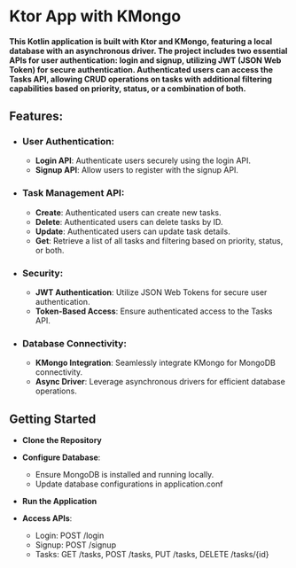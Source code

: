 # Ktor App with KMongo

#### This Kotlin application is built with Ktor and KMongo, featuring a local database with an asynchronous driver. The project includes two essential APIs for user authentication: login and signup, utilizing JWT (JSON Web Token) for secure authentication. Authenticated users can access the Tasks API, allowing CRUD operations on tasks with additional filtering capabilities based on priority, status, or a combination of both.

## Features:
+ ### User Authentication:
   - **Login API**: Authenticate users securely using the login API.
   - **Signup API**: Allow users to register with the signup API.

+ ### Task Management API:
  - **Create**: Authenticated users can create new tasks.
  - **Delete**: Authenticated users can delete tasks by ID.
  - **Update**: Authenticated users can update task details.
  - **Get**: Retrieve a list of all tasks and filtering based on priority, status, or both.

+ ### Security:
  - **JWT Authentication**: Utilize JSON Web Tokens for secure user authentication.
  - **Token-Based Access**: Ensure authenticated access to the Tasks API.

+ ### Database Connectivity:
  - **KMongo Integration**: Seamlessly integrate KMongo for MongoDB connectivity.
  - **Async Driver**: Leverage asynchronous drivers for efficient database operations.

## Getting Started
 - **Clone the Repository**
 - **Configure Database**:
   + Ensure MongoDB is installed and running locally.
   + Update database configurations in application.conf

 - **Run the Application**
 - **Access APIs**:
   + Login: POST /login
   + Signup: POST /signup
   + Tasks: GET /tasks, POST /tasks, PUT /tasks, DELETE /tasks/{id}

